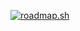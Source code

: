 [![roadmap.sh](https://roadmap.sh/card/wide/687515727bd19b70d079d711?variant=dark&roadmaps=system-design%2Cgit-github%2Cmlops%2Csql)](https://roadmap.sh)
